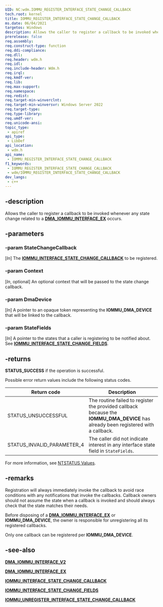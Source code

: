 ```yaml
---
UID: NC:wdm.IOMMU_REGISTER_INTERFACE_STATE_CHANGE_CALLBACK
tech.root: kernel
title: IOMMU_REGISTER_INTERFACE_STATE_CHANGE_CALLBACK
ms.date: 06/04/2021
targetos: Windows
description: Allows the caller to register a callback to be invoked whenever any state change related to a DMA_IOMMU_INTERFACE_EX occurs.
prerelease: false
req.assembly: 
req.construct-type: function
req.ddi-compliance: 
req.dll: 
req.header: wdm.h
req.idl: 
req.include-header: Wdm.h
req.irql: 
req.kmdf-ver: 
req.lib: 
req.max-support: 
req.namespace: 
req.redist: 
req.target-min-winverclnt: 
req.target-min-winversvr: Windows Server 2022
req.target-type: 
req.type-library: 
req.umdf-ver: 
req.unicode-ansi: 
topic_type:
 - apiref
api_type:
 - LibDef
api_location:
 - wdm.h
api_name:
 - IOMMU_REGISTER_INTERFACE_STATE_CHANGE_CALLBACK
f1_keywords:
 - IOMMU_REGISTER_INTERFACE_STATE_CHANGE_CALLBACK
 - wdm/IOMMU_REGISTER_INTERFACE_STATE_CHANGE_CALLBACK
dev_langs:
 - c++
---
```


## -description

Allows the caller to register a callback to be invoked whenever any state change related to a [**DMA_IOMMU_INTERFACE_EX**](ns-wdm-dma_iommu_interface_ex.md) occurs.

## -parameters

### -param StateChangeCallback

[*In*]
The [**IOMMU_INTERFACE_STATE_CHANGE_CALLBACK**](nc-wdm-iommu_interface_state_change_callback.md) to be registered.

### -param Context

[*In*, optional]
An optional context that will be passed to the state change callback.

### -param DmaDevice

[*In*]
A pointer to an opaque token representing the **IOMMU_DMA_DEVICE** that will be linked to the callback.

### -param StateFields

[*In*]
A pointer to the states that a caller is registering to be notified about. See [**IOMMU_INTERFACE_STATE_CHANGE_FIELDS**](ns-wdm-iommu_interface_state_change_fields.md).

## -returns

**STATUS_SUCCESS** if the operation is successful.

Possible error return values include the following status codes.

| Return code | Description |
|--|--|
| STATUS_UNSUCCESSFUL | The routine failed to register the provided callback because the **IOMMU_DMA_DEVICE** has already been registered with a callback. |
| STATUS_INVALID_PARAMETER_4 | The caller did not indicate interest in any interface state field in `StateFields`. |

For more information, see [NTSTATUS Values](/windows-hardware/drivers/kernel/ntstatus-values).

## -remarks

Registration will always immediately invoke the callback to avoid race conditions with any notifications that invoke the callbacks. Callback owners should not assume the state when a callback is invoked and should always check that the state matches their needs.

Before disposing of a [**DMA_IOMMU_INTERFACE_EX**](ns-wdm-dma_iommu_interface_ex.md) or **IOMMU_DMA_DEVICE**, the owner is responsible for unregistering all its registered callbacks.

Only one callback can be registered per **IOMMU_DMA_DEVICE**.

## -see-also

[**DMA_IOMMU_INTERFACE_V2**](ns-wdm-dma_iommu_interface_v2.md)

[**DMA_IOMMU_INTERFACE_EX**](ns-wdm-dma_iommu_interface_ex.md)

[**IOMMU_INTERFACE_STATE_CHANGE_CALLBACK**](nc-wdm-iommu_interface_state_change_callback.md)

[**IOMMU_INTERFACE_STATE_CHANGE_FIELDS**](ns-wdm-iommu_interface_state_change_fields.md)

[**IOMMU_UNREGISTER_INTERFACE_STATE_CHANGE_CALLBACK**](nc-wdm-iommu_unregister_interface_state_change_callback.md)
